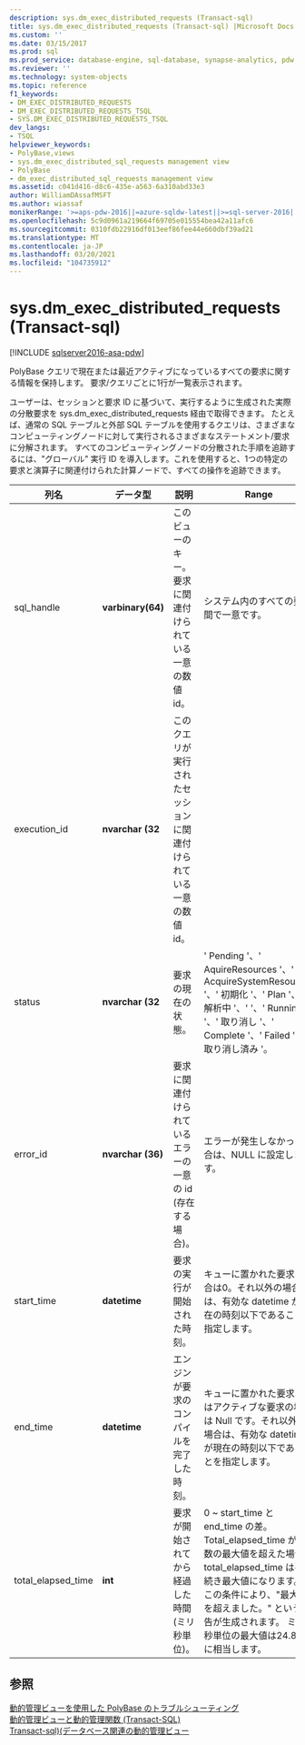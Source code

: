 ```yaml
---
description: sys.dm_exec_distributed_requests (Transact-sql)
title: sys.dm_exec_distributed_requests (Transact-sql) |Microsoft Docs
ms.custom: ''
ms.date: 03/15/2017
ms.prod: sql
ms.prod_service: database-engine, sql-database, synapse-analytics, pdw
ms.reviewer: ''
ms.technology: system-objects
ms.topic: reference
f1_keywords:
- DM_EXEC_DISTRIBUTED_REQUESTS
- DM_EXEC_DISTRIBUTED_REQUESTS_TSQL
- SYS.DM_EXEC_DISTRIBUTED_REQUESTS_TSQL
dev_langs:
- TSQL
helpviewer_keywords:
- PolyBase,views
- sys.dm_exec_distributed_sql_requests management view
- PolyBase
- dm_exec_distributed_sql_requests management view
ms.assetid: c041d416-d8c6-435e-a563-6a310abd33e3
author: WilliamDAssafMSFT
ms.author: wiassaf
monikerRange: '>=aps-pdw-2016||=azure-sqldw-latest||>=sql-server-2016||>=sql-server-linux-2017||=azuresqldb-mi-current'
ms.openlocfilehash: 5c9d0961a219664f69705e015554bea42a11afc6
ms.sourcegitcommit: 0310fdb22916df013eef86fee44e660dbf39ad21
ms.translationtype: MT
ms.contentlocale: ja-JP
ms.lasthandoff: 03/20/2021
ms.locfileid: "104735912"
---
```

# <a name="sysdm_exec_distributed_requests-transact-sql"></a>sys.dm_exec_distributed_requests (Transact-sql)
[!INCLUDE [sqlserver2016-asa-pdw](../../includes/applies-to-version/sqlserver2016-asa-pdw.md)]

  PolyBase クエリで現在または最近アクティブになっているすべての要求に関する情報を保持します。 要求/クエリごとに1行が一覧表示されます。  
  
 ユーザーは、セッションと要求 ID に基づいて、実行するように生成された実際の分散要求を sys.dm_exec_distributed_requests 経由で取得できます。 たとえば、通常の SQL テーブルと外部 SQL テーブルを使用するクエリは、さまざまなコンピューティングノードに対して実行されるさまざまなステートメント/要求に分解されます。 すべてのコンピューティングノードの分散された手順を追跡するには、"グローバル" 実行 ID を導入します。これを使用すると、1つの特定の要求と演算子に関連付けられた計算ノードで、すべての操作を追跡できます。  
  
|列名|データ型|説明|Range|  
|-----------------|---------------|-----------------|-----------|  
|sql_handle|**varbinary(64)**|このビューのキー。 要求に関連付けられている一意の数値 id。|システム内のすべての要求間で一意です。|  
|execution_id|**nvarchar (32**|このクエリが実行されたセッションに関連付けられている一意の数値 id。||  
|status|**nvarchar (32**|要求の現在の状態。|' Pending '、' AquireResources '、' AcquireSystemResources '、' 初期化 '、' Plan '、' 解析中 '、' '、' Running '、' 取り消し '、' Complete '、' Failed '、' 取り消し済み '。|  
|error_id|**nvarchar (36)**|要求に関連付けられているエラーの一意の id (存在する場合)。|エラーが発生しなかった場合は、NULL に設定します。|  
|start_time|**datetime**|要求の実行が開始された時刻。|キューに置かれた要求の場合は0。それ以外の場合は、有効な datetime が現在の時刻以下であることを指定します。|  
|end_time|**datetime**|エンジンが要求のコンパイルを完了した時刻。|キューに置かれた要求またはアクティブな要求の場合は Null です。それ以外の場合は、有効な datetime が現在の時刻以下であることを指定します。|  
|total_elapsed_time|**int**|要求が開始されてから経過した時間 (ミリ秒単位)。|0 ~ start_time と end_time の差。Total_elapsed_time が整数の最大値を超えた場合、total_elapsed_time は引き続き最大値になります。 この条件により、"最大値を超えました。" という警告が生成されます。 ミリ秒単位の最大値は24.8 日に相当します。|  
  
## <a name="see-also"></a>参照  
 [動的管理ビューを使用した PolyBase のトラブルシューティング](/previous-versions/sql/sql-server-2016/mt146389(v=sql.130))   
 [動的管理ビューと動的管理関数 &#40;Transact-SQL&#41;](~/relational-databases/system-dynamic-management-views/system-dynamic-management-views.md)   
 [Transact-sql&#41;&#40;データベース関連の動的管理ビュー ](../../relational-databases/system-dynamic-management-views/database-related-dynamic-management-views-transact-sql.md)  
  
